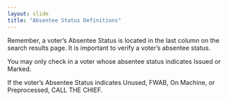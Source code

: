 ```yaml
---
layout: slide
title: "Absentee Status Definitions"
---
```


Remember, a voter’s Absentee Status is located in the last column on the search results page.  It is important to verify a voter’s absentee status. 
 
You may only check in a voter whose absentee status indicates Issued or Marked.

If the voter’s Absentee Status indicates Unused, FWAB, On Machine, or Preprocessed, CALL THE CHIEF.  

